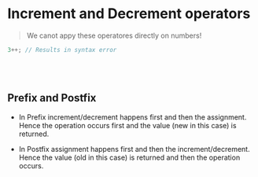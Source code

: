 # Increment and Decrement operators

> We canot appy these operatores directly on numbers!

```js
3++; // Results in syntax error
```

<br>
<br>

## Prefix and Postfix

- In Prefix increment/decrement happens first and then the assignment. Hence the operation occurs first and the value (new in this case) is returned.

- In Postfix assignment happens first and then the increment/decrement. Hence the value (old in this case) is returned and then the operation occurs.

<br>
<br>
